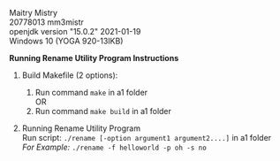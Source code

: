 Maitry Mistry  
20778013 mm3mistr  
openjdk version "15.0.2" 2021-01-19  
Windows 10 (YOGA 920-13IKB)  

**Running Rename Utility Program Instructions**  
1. Build Makefile  (2 options): 
   
    1. Run command `make` in a1 folder  
                OR 
    2. Run command `make build` in a1 folder

2. Running Rename Utility Program  
   Run script: `./rename [-option argument1 argument2....]` in a1 folder  
   *For Example:* `./rename -f helloworld -p oh -s no`   
  
